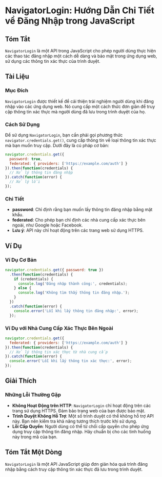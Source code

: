 <!--
Meta Description: # NavigatorLogin: Hướng Dẫn Chi Tiết về Đăng Nhập trong JavaScript ## Tóm Tắt `NavigatorLogin` là một API trong JavaScript cho phép người dùng thực hi...
Meta Keywords: thông, tin, đăng, nhập, thực
-->

# NavigatorLogin: Hướng Dẫn Chi Tiết về Đăng Nhập trong JavaScript

## Tóm Tắt
`NavigatorLogin` là một API trong JavaScript cho phép người dùng thực hiện các thao tác đăng nhập một cách dễ dàng và bảo mật trong ứng dụng web, sử dụng các thông tin xác thực của trình duyệt.

## Tài Liệu
### Mục Đích
`NavigatorLogin` được thiết kế để cải thiện trải nghiệm người dùng khi đăng nhập vào các ứng dụng web. Nó cung cấp một cách thức đơn giản để truy cập thông tin xác thực mà người dùng đã lưu trong trình duyệt của họ.

### Cách Sử Dụng
Để sử dụng `NavigatorLogin`, bạn cần phải gọi phương thức `navigator.credentials.get()`, cung cấp thông tin về loại thông tin xác thực mà bạn muốn truy cập. Dưới đây là cú pháp cơ bản:

```javascript
navigator.credentials.get({
  password: true,
  federated: { providers: ['https://example.com/auth'] }
}).then(function(credentials) {
  // Xử lý thông tin đăng nhập
}).catch(function(error) {
  // Xử lý lỗi
});
```

### Chi Tiết
- **password**: Chỉ định rằng bạn muốn lấy thông tin đăng nhập bằng mật khẩu.
- **federated**: Cho phép bạn chỉ định các nhà cung cấp xác thực bên ngoài, như Google hoặc Facebook.
- **Lưu ý**: API này chỉ hoạt động trên các trang web sử dụng HTTPS.

## Ví Dụ
### Ví Dụ Cơ Bản
```javascript
navigator.credentials.get({ password: true })
  .then(function(credentials) {
    if (credentials) {
      console.log('Đăng nhập thành công:', credentials);
    } else {
      console.log('Không tìm thấy thông tin đăng nhập.');
    }
  })
  .catch(function(error) {
    console.error('Lỗi khi lấy thông tin đăng nhập:', error);
  });
```

### Ví Dụ với Nhà Cung Cấp Xác Thực Bên Ngoài
```javascript
navigator.credentials.get({
  federated: { providers: ['https://example.com/auth'] }
}).then(function(credentials) {
  // Xử lý thông tin xác thực từ nhà cung cấp
}).catch(function(error) {
  console.error('Lỗi khi lấy thông tin xác thực:', error);
});
```

## Giải Thích
### Những Lỗi Thường Gặp
- **Không Hoạt Động trên HTTP**: `NavigatorLogin` chỉ hoạt động trên các trang sử dụng HTTPS. Đảm bảo trang web của bạn được bảo mật.
- **Trình Duyệt Không Hỗ Trợ**: Một số trình duyệt có thể không hỗ trợ API này. Bạn nên kiểm tra khả năng tương thích trước khi sử dụng.
- **Lỗi Cấp Quyền**: Người dùng có thể từ chối cấp quyền cho phép ứng dụng truy cập thông tin đăng nhập. Hãy chuẩn bị cho các tình huống này trong mã của bạn.

## Tóm Tắt Một Dòng
`NavigatorLogin` là một API JavaScript giúp đơn giản hóa quá trình đăng nhập bằng cách truy cập thông tin xác thực đã lưu trong trình duyệt.